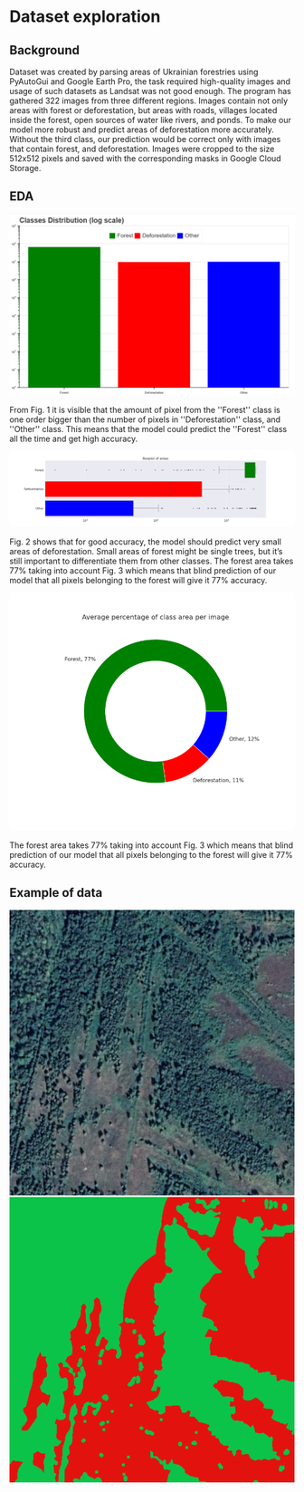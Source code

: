 # Dataset exploration

## Background 

Dataset was created by parsing areas of Ukrainian forestries using PyAutoGui and Google Earth Pro, the task required high-quality images and usage of such datasets as Landsat was not good enough. The program has gathered 322 images from three different regions. Images contain not only areas with forest or deforestation, but areas with roads, villages located inside the forest, open sources of water like rivers, and ponds. To make our model more robust and predict areas of deforestation more accurately. Without the third class, our prediction would be correct only with images that contain forest, and deforestation. Images were cropped to the size 512x512 pixels and saved with the corresponding masks in Google Cloud Storage.

## EDA

![Class distribution](https://github.com/BioWar/Satellite-Image-Segmentation-using-Deep-Learning-for-Deforestation-Detection/blob/main/Images/Dataset_EDA/distribution_of_classes_log_diagram.png "Fig.1")

From Fig. 1 it is visible that the amount of pixel from the ''Forest'' class is one order bigger than the number of pixels in ''Deforestation'' class, and ''Other'' class. This means that the model could predict the ''Forest'' class all the time and get high accuracy. 


![Distribution of class areas sizes](https://github.com/BioWar/Satellite-Image-Segmentation-using-Deep-Learning-for-Deforestation-Detection/blob/main/Images/Dataset_EDA/Whiskers_area_distribution.png "Fig.2")

Fig. 2 shows that for good accuracy, the model should predict very small areas of deforestation. Small areas of forest might be single trees, but it’s still important to differentiate them from other classes. The forest area takes 77\% taking into account Fig. 3 which means that blind prediction of our model that all pixels belonging to the forest will give it 77\% accuracy.

![Average percentage of class area per image](https://github.com/BioWar/Satellite-Image-Segmentation-using-Deep-Learning-for-Deforestation-Detection/blob/main/Images/Dataset_EDA/Average_percentage_of_class_area_per_image.png "Fig.3")

The forest area takes 77\% taking into account Fig. 3 which means that blind prediction of our model that all pixels belonging to the forest will give it 77\% accuracy.

## Example of data

![Image example](https://github.com/BioWar/Satellite-Image-Segmentation-using-Deep-Learning-for-Deforestation-Detection/blob/main/Images/Dataset_EDA/image.png "Fig.4")
![Mask example](https://github.com/BioWar/Satellite-Image-Segmentation-using-Deep-Learning-for-Deforestation-Detection/blob/main/Images/Dataset_EDA/mask.png "Fig.5")
